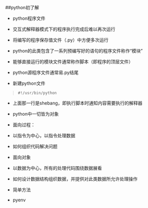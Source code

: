 ##python初了解
- python程序文件
 - 交互式解释器模式下的程序执行完成后难以再次运行
 - 将编写的程序保存值文件（.py）中方便多次运行
 - python的此类包含了一系列预编写好的语句的程序文件称作“模块”
 - 能够直接运行的模块文件通常称作脚本（即程序的顶层文件）

- python源程序文件通常易.py结尾
 - 新建python文件
 >```#!/usr/bin/python```
 - 上面那一行是shebang，即执行脚本时通知内容需要执行的解释器 
- python中一切皆为对象


- 面向过程：
 - 以指令为中心，以指令处理数据
 - 如何组织代码解决问题
- 面向对象
 - 以数据为中心，所有的处理代码围绕数据展看
 - 如何设计数据结构组织数据，并提供对此类数据所允许处理操作
 
- 简单方法
 - pyenv